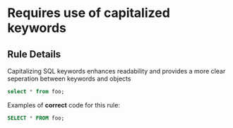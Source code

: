 # Requires use of capitalized keywords

## Rule Details

Capitalizing SQL keywords enhances readability and provides a more clear seperation between keywords and objects

```sql
select * from foo;
```

Examples of **correct** code for this rule:

```sql
SELECT * FROM foo;
```
